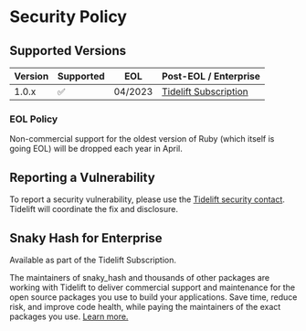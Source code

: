 # Security Policy

## Supported Versions

| Version | Supported | EOL     | Post-EOL / Enterprise                 |
|---------|-----------|---------|---------------------------------------|
| 1.0.x   | ✅         | 04/2023 | [Tidelift Subscription][tidelift-ref] |

### EOL Policy

Non-commercial support for the oldest version of Ruby (which itself is going EOL) will be dropped each year in April.

## Reporting a Vulnerability

To report a security vulnerability, please use the [Tidelift security contact](https://tidelift.com/security).
Tidelift will coordinate the fix and disclosure.

## Snaky Hash for Enterprise

Available as part of the Tidelift Subscription.

The maintainers of snaky_hash and thousands of other packages are working with Tidelift to deliver commercial support and maintenance for the open source packages you use to build your applications. Save time, reduce risk, and improve code health, while paying the maintainers of the exact packages you use. [Learn more.][tidelift-ref]

[tidelift-ref]: https://tidelift.com/subscription/pkg/rubygems-snaky_hash?utm_source=rubygems-oauth&utm_medium=referral&utm_campaign=enterprise&utm_term=repo
